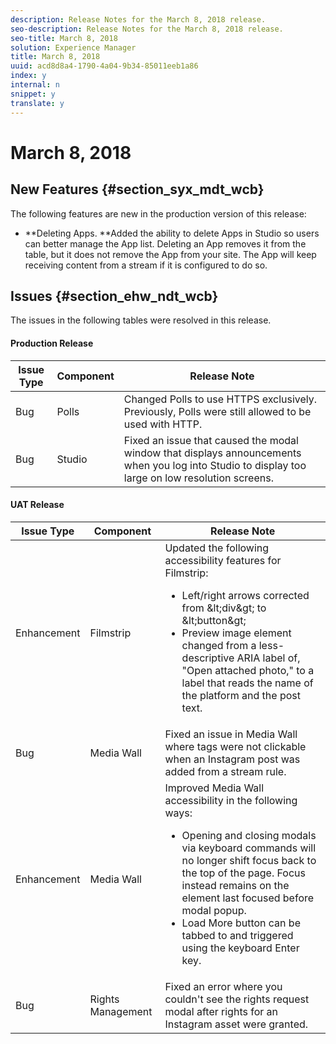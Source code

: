 ```yaml
---
description: Release Notes for the March 8, 2018 release.
seo-description: Release Notes for the March 8, 2018 release.
seo-title: March 8, 2018
solution: Experience Manager
title: March 8, 2018
uuid: acd8d8a4-1790-4a04-9b34-85011eeb1a86
index: y
internal: n
snippet: y
translate: y
---
```


# March 8, 2018


## New Features {#section_syx_mdt_wcb}

The following features are new in the production version of this release:

* **Deleting Apps. **Added the ability to delete Apps in Studio so users can better manage the App list. Deleting an App removes it from the table, but it does not remove the App from your site. The App will keep receiving content from a stream if it is configured to do so.

## Issues {#section_ehw_ndt_wcb}

The issues in the following tables were resolved in this release.

#### Production Release
|  **Issue Type** | **Component** | **Release Note** |
|---|---|---|
|  Bug  | Polls  | Changed Polls to use HTTPS exclusively. Previously, Polls were still allowed to be used with HTTP.  |
|  Bug  | Studio  | Fixed an issue that caused the modal window that displays announcements when you log into Studio to display too large on low resolution screens.  |


#### UAT Release
<table id="table_hvf_nyp_cdb">  
 <thead> 
  <tr> 
   <th class="entry"> <b>Issue Type</b> </th> 
   <th class="entry"> <b>Component</b> </th> 
   <th class="entry"> <b>Release Note</b> </th> 
  </tr> 
 </thead>
 <tbody> 
  <tr> 
   <td> Enhancement </td> 
   <td> Filmstrip </td> 
   <td> Updated the following accessibility features for Filmstrip: 
    <ul id="ul_z43_lzp_cdb"> 
     <li>Left/right arrows corrected from <span class="codeph"> &amp;lt;div&amp;gt; </span>to <span class="codeph"> &amp;lt;button&amp;gt; </span></li> 
     <li>Preview image element changed from a less-descriptive ARIA label of, "Open attached photo," to a label that reads the name of the platform and the post text.</li> 
    </ul> </td> 
  </tr> 
  <tr> 
   <td> Bug </td> 
   <td> Media Wall </td> 
   <td> Fixed an issue in Media Wall where tags were not clickable when an Instagram post was added from a stream rule. </td> 
  </tr> 
  <tr> 
   <td> Enhancement </td> 
   <td> Media Wall </td> 
   <td> Improved Media Wall accessibility in the following ways: 
    <ul id="ul_rzf_5zp_cdb"> 
     <li>Opening and closing modals via keyboard commands will no longer shift focus back to the top of the page. Focus instead remains on the element last focused before modal popup. </li> 
     <li>Load More button can be tabbed to and triggered using the keyboard Enter key.</li> 
    </ul> </td> 
  </tr> 
  <tr> 
   <td> Bug </td> 
   <td> Rights Management </td> 
   <td> Fixed an error where you couldn't see the rights request modal after rights for an Instagram asset were granted. </td> 
  </tr> 
 </tbody> 
</table>

